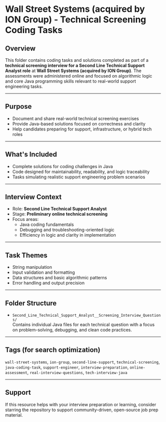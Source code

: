 # Wall Street Systems (acquired by ION Group) - Technical Screening Coding Tasks

## Overview

This folder contains coding tasks and solutions completed as part of a **technical screening interview for a Second Line Technical Support Analyst role** at **Wall Street Systems (acquired by ION Group)**. The assessments were administered online and focused on algorithmic logic and core Java programming skills relevant to real-world support engineering tasks.

---

## Purpose

- Document and share real-world technical screening exercises
- Provide Java-based solutions focused on correctness and clarity
- Help candidates preparing for support, infrastructure, or hybrid tech roles

---

## What's Included

- Complete solutions for coding challenges in Java
- Code designed for maintainability, readability, and logic traceability
- Tasks simulating realistic support engineering problem scenarios

---

## Interview Context

- Role: **Second Line Technical Support Analyst**
- Stage: **Preliminary online technical screening**
- Focus areas:
  - Java coding fundamentals
  - Debugging and troubleshooting-oriented logic
  - Efficiency in logic and clarity in implementation

---

## Task Themes

- String manipulation
- Input validation and formatting
- Data structures and basic algorithmic patterns
- Error handling and output precision

---

## Folder Structure

- `Second_Line_Technical_Support_Analyst__Screening_Interview_Questions/`  
  Contains individual Java files for each technical question with a focus on problem-solving, debugging, and clean code practices.

---

## Tags (for search optimization)

`wall-street-systems`, `ion-group`, `second-line-support`, `technical-screening`, `java-coding-task`, `support-engineer`, `interview-preparation`, `online-assessment`, `real-interview-questions`, `tech-interview-java`

---

## Support

If this resource helps with your interview preparation or learning, consider starring the repository to support community-driven, open-source job prep material.
